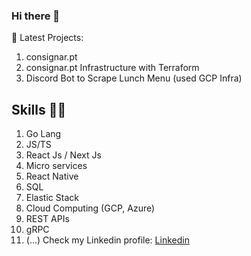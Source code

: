 ### Hi there 👋

👷 Latest Projects: 

1. consignar.pt
2. consignar.pt Infrastructure with Terraform
3. Discord Bot to Scrape Lunch Menu (used GCP Infra)

## Skills 👨‍💻

1. Go Lang
2. JS/TS
3. React Js / Next Js
4. Micro services
5. React Native
6. SQL
7. Elastic Stack
8. Cloud Computing (GCP, Azure)
9. REST APIs
10. gRPC
11. (...) Check my Linkedin profile: [Linkedin](www.linkedin.com/in/martimmourao)
